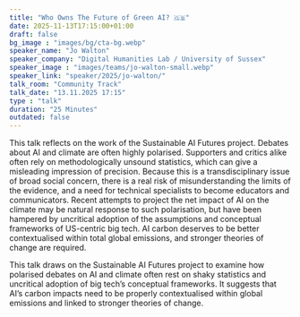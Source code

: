 ```yaml
---
title: "Who Owns The Future of Green AI? 🇬🇧"
date: 2025-11-13T17:15:00+01:00
draft: false
bg_image : "images/bg/cta-bg.webp"
speaker_name: "Jo Walton"
speaker_company: "Digital Humanities Lab / University of Sussex"
speaker_image : "images/teams/jo-walton-small.webp"
speaker_link: "speaker/2025/jo-walton/"
talk_room: "Community Track"
talk_date: "13.11.2025 17:15"
type : "talk"
duration: "25 Minutes"
outdated: false
---
```


This talk reflects on the work of the Sustainable AI Futures project. Debates about AI and climate are often highly polarised. Supporters and critics alike often rely on methodologically unsound statistics, which can give a misleading impression of precision. Because this is a transdisciplinary issue of broad social concern, there is a real risk of misunderstanding the limits of the evidence, and a need for technical specialists to become educators and communicators. Recent attempts to project the net impact of AI on the climate may be natural response to such polarisation, but have been hampered by uncritical adoption of the assumptions and conceptual frameworks of US-centric big tech. AI carbon deserves to be better contextualised within total global emissions, and stronger theories of change are required.

This talk draws on the Sustainable AI Futures project to examine how polarised debates on AI and climate often rest on shaky statistics and uncritical adoption of big tech’s conceptual frameworks. It suggests that AI’s carbon impacts need to be properly contextualised within global emissions and linked to stronger theories of change.
